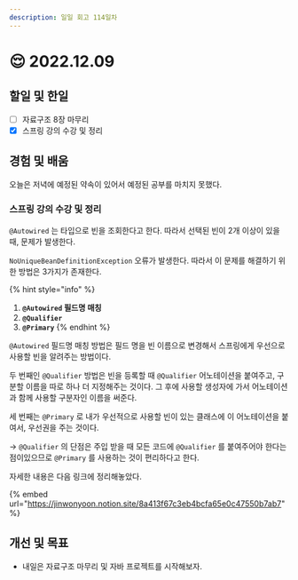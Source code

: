 ```yaml
---
description: 일일 회고 114일차
---
```


# 😌 2022.12.09

## 할일 및 한일&#x20;

* [ ] 자료구조 8장 마무리&#x20;
* [x] 스프링 강의 수강 및 정리&#x20;

## 경험 및 배움&#x20;

오늘은 저녁에 예정된 약속이 있어서 예정된 공부를 마치지 못했다.

### 스프링 강의 수강 및 정리&#x20;

`@Autowired` 는 타입으로 빈을 조회한다고 한다. 따라서 선택된 빈이 2개 이상이 있을 때, 문제가 발생한다.

`NoUniqueBeanDefinitionException` 오류가 발생한다. 따라서 이 문제를 해결하기 위한 방법은 3가지가 존재한다.

{% hint style="info" %}
1. **`@Autowired` 필드명 매칭**
2. **`@Qualifier`**&#x20;
3. **`@Primary`**
{% endhint %}

`@Autowired` 필드명 매칭 방법은 필드 명을 빈 이름으로 변경해서 스프링에게 우선으로 사용할 빈을 알려주는 방법이다.

두 번째인 `@Qualifier` 방법은 빈을 등록할 때 `@Qualifier` 어노테이션을 붙여주고, 구분할 이름을 따로 하나 더 지정해주는 것이다. 그 후에 사용할 생성자에 가서 어노테이션과 함께 사용할 구분자인 이름을 써준다.

세 번째는 `@Primary` 로 내가 우선적으로 사용할 빈이 있는 클래스에 이 어노테이션을 붙여서, 우선권을 주는 것이다.

\-> `@Qualifier` 의 단점은 주입 받을 때 모든 코드에 `@Qualifier` 를 붙여주어야 한다는 점이있으므로 `@Primary` 를 사용하는 것이 편리하다고 한다.

자세한 내용은 다음 링크에 정리해놓았다.

{% embed url="https://jinwonyoon.notion.site/8a413f67c3eb4bcfa65e0c47550b7ab7" %}

## 개선 및 목표&#x20;

* 내일은 자료구조 마무리 및 자바 프로젝트를 시작해보자.&#x20;
